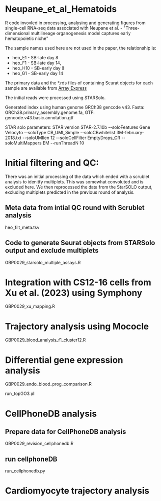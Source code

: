 # Neupane_et_al_Hematoids
R code invovled in processing, analysing and generating figures from single-cell RNA-seq data associated with Neupane et al. - "Three-dimensional multilineage organogenesis model captures early hematopoietic niche"

The sample names used here are not used in the paper, the relationship is:

* heo_E1 - SB-late day 8
* heo_F1 - SB-late day 14,
* heo_H10 - SB-early day 8
* heo_G1 - SB-early day 14

The primary data and the *.rds files of containing Seurat objects for each sample are available from [Array Express](https://www.ebi.ac.uk/biostudies/arrayexpress/studies/E-MTAB-13632)

The initial reads were processed using STARSolo. 

Generated index using human genome GRCh38 gencode v43. 
Fasta: GRCh38.primary_assembly.genome.fa, 
GTF: gencode.v43.basic.annotation.gtf

STAR solo parameters:
STAR version STAR-2.7.10b
--soloFeatures Gene Velocyto 
--soloType CB_UMI_Simple
--soloCBwhitelist 3M-february-2018.txt
--soloUMIlen 12 
--soloCellFilter EmptyDrops_CR 
--soloMultiMappers EM 
--runThreadN 10 


# Initial filtering and QC:

There was an initial processing of the data which ended with a scrublet analysis to idenitfy multiplets. This was somewhat convoluted and is excluded here. We then reprocessed the data from the StarSOLO output, excluding multiplets predicted in the previous round of analysis.

## Meta data from intial QC round with Scrublet analysis
heo_filt_meta.tsv

## Code to generate Seurat objects from STARSolo output and exclude multiplets 
GBP0029_starsolo_multiple_assays.R

# Integration with CS12-16 cells from Xu et al. (2023) using Symphony 

GBP0029_xu_mapping.R

# Trajectory analysis using Mococle

GBP0029_blood_analysis_f1_cluster12.R

# Differential gene expression analysis

GBP0029_endo_blood_prog_comparison.R

run_topGO3.pl

# CellPhoneDB analysis

## Prepare data for CellPhoneDB analysis

GBP0029_revision_cellphonedb.R

## run cellphoneDB

run_cellphonedb.py


# Cardiomyocyte trajectory analysis



